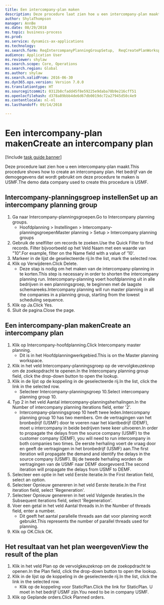 ```yaml
--- 
title: Een intercompany-plan maken
description: Deze procedure laat zien hoe u een intercompany-plan maakt.
author: ShylaThompson
manager: AnnBe
ms.date: 08/29/2018
ms.topic: business-process
ms.prod: 
ms.service: dynamics-ax-applications
ms.technology: 
ms.search.form: ReqIntercompanyPlanningGroupSetup,  ReqCreatePlanWorkspace
audience: Application User
ms.reviewer: shylaw
ms.search.scope: Core, Operations
ms.search.region: Global
ms.author: shylaw
ms.search.validFrom: 2016-06-30
ms.dyn365.ops.version: Version 7.0.0
ms.translationtype: HT
ms.sourcegitcommit: 0312b8cfadd45f8e59225e9daba78b9e216cff51
ms.openlocfilehash: d378a89bbb4de6d67db0019dc72a27945d50c4e9
ms.contentlocale: nl-nl
ms.lasthandoff: 09/14/2018

---
```

# <a name="create-an-intercompany-plan"></a><span data-ttu-id="60da2-103">Een intercompany-plan maken</span><span class="sxs-lookup"><span data-stu-id="60da2-103">Create an intercompany plan</span></span>

[!include [task guide banner](../../includes/task-guide-banner.md)]

<span data-ttu-id="60da2-104">Deze procedure laat zien hoe u een intercompany-plan maakt.</span><span class="sxs-lookup"><span data-stu-id="60da2-104">This procedure shows how to create an intercompany plan.</span></span> <span data-ttu-id="60da2-105">Het bedrijf van de demogegevens dat wordt gebruikt om deze procedure te maken is USMF.</span><span class="sxs-lookup"><span data-stu-id="60da2-105">The demo data company used to create this procedure is USMF.</span></span>


## <a name="set-up-an-intercompany-planning-group"></a><span data-ttu-id="60da2-106">Intercompany-planningsgroep instellen</span><span class="sxs-lookup"><span data-stu-id="60da2-106">Set up an intercompany planning group</span></span> 
1. <span data-ttu-id="60da2-107">Ga naar Intercompany-planningsgroepen.</span><span class="sxs-lookup"><span data-stu-id="60da2-107">Go to Intercompany planning groups.</span></span>
    * <span data-ttu-id="60da2-108">Hoofdplanning > Instellingen > Intercompany-planningsgroepen</span><span class="sxs-lookup"><span data-stu-id="60da2-108">Master planning > Setup > Intercompany planning groups</span></span>  
2. <span data-ttu-id="60da2-109">Gebruik de snelfilter om records te zoeken.</span><span class="sxs-lookup"><span data-stu-id="60da2-109">Use the Quick Filter to find records.</span></span> <span data-ttu-id="60da2-110">Filter bijvoorbeeld op het Veld Naam met een waarde van "10".</span><span class="sxs-lookup"><span data-stu-id="60da2-110">For example, filter on the Name field with a value of '10'.</span></span>
3. <span data-ttu-id="60da2-111">Markeer in de lijst de geselecteerde rij.</span><span class="sxs-lookup"><span data-stu-id="60da2-111">In the list, mark the selected row.</span></span>
4. <span data-ttu-id="60da2-112">Klik op Verwijderen.</span><span class="sxs-lookup"><span data-stu-id="60da2-112">Click Delete.</span></span>
    * <span data-ttu-id="60da2-113">Deze stap is nodig om het maken van de intercompany-planning in te korten.</span><span class="sxs-lookup"><span data-stu-id="60da2-113">This step is necessary in order to shorten the intercompany planning run.</span></span>   <span data-ttu-id="60da2-114">Intercompany-planning voert hoofdplanning uit in alle bedrijven in een planningsgroep, te beginnen met de laagste schemareeks.</span><span class="sxs-lookup"><span data-stu-id="60da2-114">Intercompany planning will run master planning in all the companies in a planning group, starting from the lowest scheduling sequence.</span></span>  
5. <span data-ttu-id="60da2-115">Klik op Ja.</span><span class="sxs-lookup"><span data-stu-id="60da2-115">Click Yes.</span></span>
6. <span data-ttu-id="60da2-116">Sluit de pagina.</span><span class="sxs-lookup"><span data-stu-id="60da2-116">Close the page.</span></span>

## <a name="create-an-intercompany-plan"></a><span data-ttu-id="60da2-117">Een intercompany-plan maken</span><span class="sxs-lookup"><span data-stu-id="60da2-117">Create an intercompany plan</span></span>
1. <span data-ttu-id="60da2-118">Klik op Intercompany-hoofdplanning.</span><span class="sxs-lookup"><span data-stu-id="60da2-118">Click Intercompany master planning.</span></span>
    * <span data-ttu-id="60da2-119">Dit is in het Hoofdplanningwerkgebied.</span><span class="sxs-lookup"><span data-stu-id="60da2-119">This is on the Master planning workspace.</span></span>  
2. <span data-ttu-id="60da2-120">Klik in het veld Intercompany-planningsgroep op de vervolgkeuzeknop om de zoekopdracht te openen.</span><span class="sxs-lookup"><span data-stu-id="60da2-120">In the Intercompany planning group field, click the drop-down button to open the lookup.</span></span>
3. <span data-ttu-id="60da2-121">Klik in de lijst op de koppeling in de geselecteerde rij.</span><span class="sxs-lookup"><span data-stu-id="60da2-121">In the list, click the link in the selected row.</span></span>
    * <span data-ttu-id="60da2-122">Selecteer Intercompany-planningsgroep 10.</span><span class="sxs-lookup"><span data-stu-id="60da2-122">Select intercompany planning group 10.</span></span>  
4. <span data-ttu-id="60da2-123">Typ 2 in het veld Aantal intercompany-planningsherhalingen.</span><span class="sxs-lookup"><span data-stu-id="60da2-123">In the Number of intercompany planning iterations field, enter '2'.</span></span>
    * <span data-ttu-id="60da2-124">Intercompany-planningsgroep 10 heeft twee leden.</span><span class="sxs-lookup"><span data-stu-id="60da2-124">Intercompany planning group 10 has two members.</span></span> <span data-ttu-id="60da2-125">Om de vertragingen van het bronbedrijf (USMF) door te voeren naar het klantbedrijf (DEMF), moet u intercompany in beide bedrijven twee keer uitvoeren.</span><span class="sxs-lookup"><span data-stu-id="60da2-125">In order to propagate the delays from the source company (USMF) to the customer company (DEMF), you will need to run intercompany in both companies two times.</span></span> <span data-ttu-id="60da2-126">De eerste herhaling voert de vraag door en geeft de vertragingen in het bronbedrijf (USMF) aan.</span><span class="sxs-lookup"><span data-stu-id="60da2-126">The first iteration will propagate the demand and identify the delays in the source company (USMF).</span></span> <span data-ttu-id="60da2-127">Bij de tweede herhaling worden de vertragingen van de USMF naar DEMF doorgevoerd.</span><span class="sxs-lookup"><span data-stu-id="60da2-127">The second iteration will propagate the delays from USMF to DEMF.</span></span>  
5. <span data-ttu-id="60da2-128">Selecteer een optie in het veld Eerste iteratie.</span><span class="sxs-lookup"><span data-stu-id="60da2-128">In the First iteration field, select an option.</span></span>
6. <span data-ttu-id="60da2-129">Selecteer Opnieuw genereren in het veld Eerste iteratie.</span><span class="sxs-lookup"><span data-stu-id="60da2-129">In the First iteration field, select 'Regeneration'.</span></span>
7. <span data-ttu-id="60da2-130">Selecteer Opnieuw genereren in het veld Volgende iteraties.</span><span class="sxs-lookup"><span data-stu-id="60da2-130">In the Subsequent iterations field, select 'Regeneration'.</span></span>
8. <span data-ttu-id="60da2-131">Voer een getal in het veld Aantal threads in.</span><span class="sxs-lookup"><span data-stu-id="60da2-131">In the Number of threads field, enter a number.</span></span>
    * <span data-ttu-id="60da2-132">Dit geeft het aantal parallelle threads aan dat voor planning wordt gebruikt.</span><span class="sxs-lookup"><span data-stu-id="60da2-132">This represents the number of parallel threads used for planning.</span></span>  
9. <span data-ttu-id="60da2-133">Klik op OK.</span><span class="sxs-lookup"><span data-stu-id="60da2-133">Click OK.</span></span>

## <a name="view-the-result-of-the-plan"></a><span data-ttu-id="60da2-134">Het resultaat van het plan weergeven</span><span class="sxs-lookup"><span data-stu-id="60da2-134">View the result of the plan</span></span>
1. <span data-ttu-id="60da2-135">Klik in het veld Plan op de vervolgkeuzeknop om de zoekopdracht te openen.</span><span class="sxs-lookup"><span data-stu-id="60da2-135">In the Plan field, click the drop-down button to open the lookup.</span></span>
2. <span data-ttu-id="60da2-136">Klik in de lijst op de koppeling in de geselecteerde rij.</span><span class="sxs-lookup"><span data-stu-id="60da2-136">In the list, click the link in the selected row.</span></span>
    * <span data-ttu-id="60da2-137">Klik op de koppeling voor StaticPlan.</span><span class="sxs-lookup"><span data-stu-id="60da2-137">Click the link for StaticPlan.</span></span> <span data-ttu-id="60da2-138">U moet in het bedrijf USMF zijn.</span><span class="sxs-lookup"><span data-stu-id="60da2-138">You need to be in company USMF.</span></span>  
3. <span data-ttu-id="60da2-139">Klik op Geplande orders.</span><span class="sxs-lookup"><span data-stu-id="60da2-139">Click Planned orders.</span></span>


